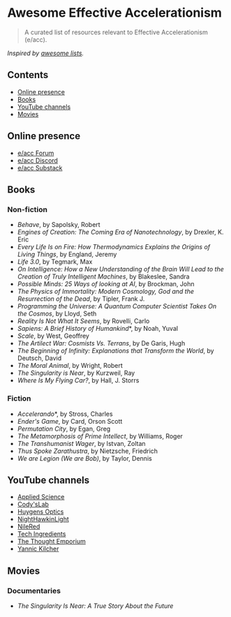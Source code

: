 # Awesome Effective Accelerationism

> A curated list of resources relevant to Effective Accelerationism (e/acc).

_Inspired by [awesome lists](https://github.com/sindresorhus/awesome)._

## Contents

* [Online presence](#online-presence)
* [Books](#books)
* [YouTube channels](#youtube-channels)
* [Movies](#movies)

## Online presence

* [e/acc Forum](https://www.effectiveacceleration.org)
* [e/acc Discord](https://discord.gg/e5RUzW2YFq)
* [e/acc Substack](https://effectiveaccelerationism.substack.com)

## Books

### Non-fiction

* _Behave_, by Sapolsky, Robert
* _Engines of Creation: The Coming Era of Nanotechnology_, by Drexler, K. Eric
* _Every Life Is on Fire: How Thermodynamics Explains the Origins of Living Things_, by England, Jeremy
* _Life 3.0_, by Tegmark, Max
* _On Intelligence: How a New Understanding of the Brain Will Lead to the Creation of Truly Intelligent Machines_, by Blakeslee, Sandra
* _Possible Minds: 25 Ways of looking at AI_, by Brockman, John
* _The Physics of Immortality: Modern Cosmology, God and the Resurrection of the Dead_, by Tipler, Frank J.
* _Programming the Universe: A Quantum Computer Scientist Takes On the Cosmos_, by Lloyd, Seth
* _Reality Is Not What It Seems_, by Rovelli, Carlo
* _Sapiens: A Brief History of Humankind_*, by Noah, Yuval
* _Scale_, by West, Geoffrey
* _The Artilect War: Cosmists Vs. Terrans_, by De Garis, Hugh
* _The Beginning of Infinity: Explanations that Transform the World_, by Deutsch, David
* _The Moral Animal_, by Wright, Robert
* _The Singularity is Near_, by Kurzweil, Ray
* _Where Is My Flying Car?_, by Hall, J. Storrs

### Fiction

* _Accelerando_*, by Stross, Charles
* _Ender's Game_, by Card, Orson Scott
* _Permutation City_, by Egan, Greg
* _The Metamorphosis of Prime Intellect_, by Williams, Roger
* _The Transhumanist Wager_, by Istvan, Zoltan
* _Thus Spoke Zarathustra_, by Nietzsche, Friedrich
* _We are Legion (We are Bob)_, by Taylor, Dennis

## YouTube channels

* [Applied Science](https://www.youtube.com/@AppliedScience)
* [Cody'sLab](https://www.youtube.com/@theCodyReeder)
* [Huygens Optics](https://www.youtube.com/user/huygensoptics)
* [NightHawkinLight](https://www.youtube.com/@Nighthawkinlight)
* [NileRed](https://www.youtube.com/@NileRed)
* [Tech Ingredients](https://www.youtube.com/@TechIngredients)
* [The Thought Emporium](https://www.youtube.com/@thethoughtemporium)
* [Yannic Kilcher](https://www.youtube.com/@YannicKilcher)

## Movies

### Documentaries

* _The Singularity Is Near: A True Story About the Future_
